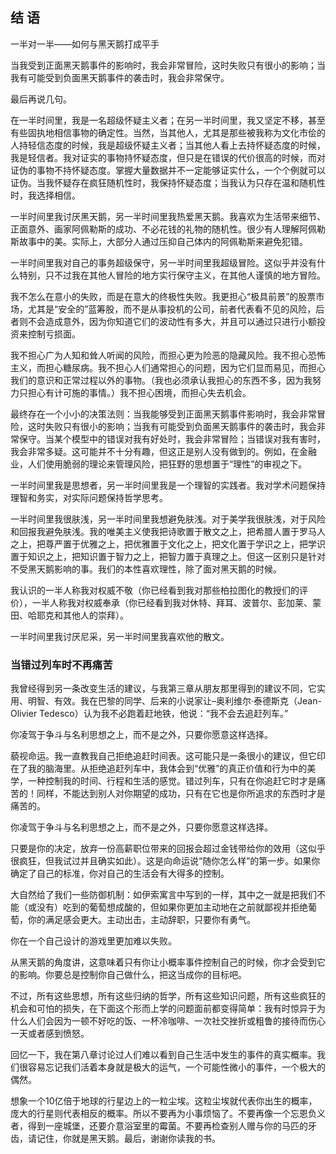 ## 结 语  
一半对一半——如何与黑天鹅打成平手

当我受到正面黑天鹅事件的影响时，我会非常冒险，这时失败只有很小的影响；当我有可能受到负面黑天鹅事件的袭击时，我会非常保守。

最后再说几句。

在一半时间里，我是一名超级怀疑主义者；在另一半时间里，我又坚定不移，甚至有些固执地相信事物的确定性。当然，当其他人，尤其是那些被我称为文化市侩的人持轻信态度的时候，我是超级怀疑主义者；当其他人看上去持怀疑态度的时候，我是轻信者。我对证实的事物持怀疑态度，但只是在错误的代价很高的时候，而对证伪的事物不持怀疑态度。掌握大量数据并不一定能够证实什么，一个个例就可以证伪。当我怀疑存在疯狂随机性时，我保持怀疑态度；当我认为只存在温和随机性时，我选择相信。

一半时间里我讨厌黑天鹅，另一半时间里我热爱黑天鹅。我喜欢为生活带来细节、正面意外、画家阿佩勒斯的成功、不必花钱的礼物的随机性。很少有人理解阿佩勒斯故事中的美。实际上，大部分人通过压抑自己体内的阿佩勒斯来避免犯错。

一半时间里我对自己的事务超级保守，另一半时间里我超级冒险。这似乎并没有什么特别，只不过我在其他人冒险的地方实行保守主义，在其他人谨慎的地方冒险。

我不怎么在意小的失败，而是在意大的终极性失败。我更担心“极具前景”的股票市场，尤其是“安全的”蓝筹股，而不是从事投机的公司，前者代表看不见的风险，后者则不会造成意外，因为你知道它们的波动性有多大，并且可以通过只进行小额投资来控制亏损面。

我不担心广为人知和耸人听闻的风险，而担心更为险恶的隐藏风险。我不担心恐怖主义，而担心糖尿病。我不担心人们通常担心的问题，因为它们显而易见，而担心我们的意识和正常过程以外的事物。（我也必须承认我担心的东西不多，因为我努力只担心有计可施的事情。）我不担心困境，而担心失去机会。

最终存在一个小小的决策法则：当我能够受到正面黑天鹅事件影响时，我会非常冒险，这时失败只有很小的影响；当我有可能受到负面黑天鹅事件的袭击时，我会非常保守。当某个模型中的错误对我有好处时，我会非常冒险；当错误对我有害时，我会非常多疑。这可能并不十分有趣，但这正是别人没有做到的。例如，在金融业，人们使用脆弱的理论来管理风险，把狂野的思想置于“理性”的审视之下。

一半时间里我是思想者，另一半时间里我是一个理智的实践者。我对学术问题保持理智和务实，对实际问题保持哲学思考。

一半时间里我很肤浅，另一半时间里我想避免肤浅。对于美学我很肤浅，对于风险和回报我避免肤浅。我的唯美主义使我把诗歌置于散文之上，把希腊人置于罗马人之上，把尊严置于优雅之上，把优雅置于文化之上，把文化置于学识之上，把学识置于知识之上，把知识置于智力之上，把智力置于真理之上。但这一区别只是针对不受黑天鹅影响的事。我们的本性喜欢理性，除了面对黑天鹅的时候。

我认识的一半人称我对权威不敬（你已经看到我对那些柏拉图化的教授们的评价），一半人称我对权威奉承（你已经看到我对休特、拜耳、波普尔、彭加莱、蒙田、哈耶克和其他人的崇拜）。

一半时间里我讨厌尼采，另一半时间里我喜欢他的散文。

### 当错过列车时不再痛苦

我曾经得到另一条改变生活的建议，与我第三章从朋友那里得到的建议不同，它实用、明智、有效。我在巴黎的同学、后来的小说家让–奥利维尔·泰德斯克（Jean-Olivier Tedesco）认为我不必跑着赶地铁，他说：“我不会去追赶列车。”

你凌驾于争斗与名利思想之上，而不是之外，只要你愿意这样选择。

藐视命运。我一直教我自己拒绝追赶时间表。这可能只是一条很小的建议，但它印在了我的脑海里。从拒绝追赶列车中，我体会到“优雅”的真正价值和行为中的美学，一种控制我的时间、行程和生活的感觉。错过列车，只有在你追赶它时才是痛苦的！同样，不能达到别人对你期望的成功，只有在它也是你所追求的东西时才是痛苦的。

你凌驾于争斗与名利思想之上，而不是之外，只要你愿意这样选择。

只要是你的决定，放弃一份高薪职位带来的回报会超过金钱带给你的效用（这似乎很疯狂，但我试过并且确实如此）。这是向命运说“随你怎么样”的第一步。如果你确定了自己的标准，你对自己的生活会有大得多的控制。

大自然给了我们一些防御机制：如伊索寓言中写到的一样，其中之一就是把我们不能（或没有）吃到的葡萄想成酸的，但如果你更加主动地在之前就鄙视并拒绝葡萄，你的满足感会更大。主动出击，主动辞职，只要你有勇气。

你在一个自己设计的游戏里更加难以失败。

从黑天鹅的角度讲，这意味着只有你让小概率事件控制自己的时候，你才会受到它的影响。你要总是控制你自己做什么，把这当成你的目标吧。

不过，所有这些思想，所有这些归纳的哲学，所有这些知识问题，所有这些疯狂的机会和可怕的损失，在下面这个形而上学的问题面前都变得简单：我有时惊异于为什么人们会因为一顿不好吃的饭、一杯冷咖啡、一次社交挫折或粗鲁的接待而伤心一天或者感到愤怒。

回忆一下，我在第八章讨论过人们难以看到自己生活中发生的事件的真实概率。我们很容易忘记我们活着本身就是极大的运气，一个可能性微小的事件，一个极大的偶然。

想象一个10亿倍于地球的行星边上的一粒尘埃。这粒尘埃就代表你出生的概率，庞大的行星则代表相反的概率。所以不要再为小事烦恼了。不要再像一个忘恩负义者，得到一座城堡，还要介意浴室里的霉菌。不要再检查别人赠与你的马匹的牙齿，请记住，你就是黑天鹅。最后，谢谢你读我的书。
